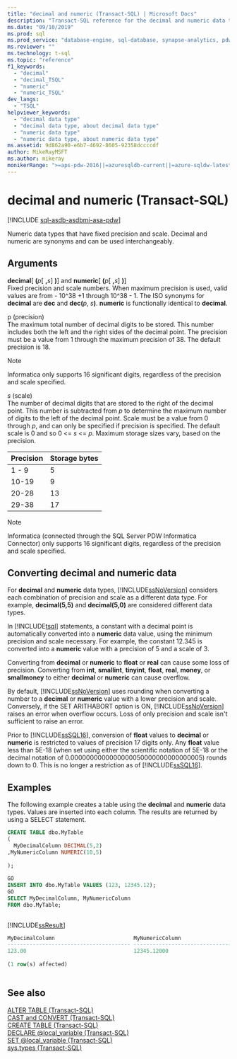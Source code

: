 ```yaml
---
title: "decimal and numeric (Transact-SQL) | Microsoft Docs"
description: "Transact-SQL reference for the decimal and numeric data types. Decimal and numeric are synonyms for numeric data types that have a fixed precision and scale."
ms.date: "09/10/2019"
ms.prod: sql
ms.prod_service: "database-engine, sql-database, synapse-analytics, pdw"
ms.reviewer: ""
ms.technology: t-sql
ms.topic: "reference"
f1_keywords: 
  - "decimal"
  - "decimal_TSQL"
  - "numeric"
  - "numeric_TSQL"
dev_langs: 
  - "TSQL"
helpviewer_keywords: 
  - "decimal data type"
  - "decimal data type, about decimal data type"
  - "numeric data type"
  - "numeric data type, about numeric data type"
ms.assetid: 9d862a90-e6b7-4692-8605-92358dccccdf
author: MikeRayMSFT
ms.author: mikeray
monikerRange: ">=aps-pdw-2016||=azuresqldb-current||=azure-sqldw-latest||>=sql-server-2016||>=sql-server-linux-2017||=azuresqldb-mi-current"
---
```

# decimal and numeric (Transact-SQL)
[!INCLUDE [sql-asdb-asdbmi-asa-pdw](../../includes/applies-to-version/sql-asdb-asdbmi-asa-pdw.md)]

Numeric data types that have fixed precision and scale. Decimal and numeric are synonyms and can be used interchangeably.
  
## Arguments
**decimal**[ **(**_p_[ **,**_s_] **)**] and **numeric**[ **(**_p_[ **,**_s_] **)**]  
Fixed precision and scale numbers. When maximum precision is used, valid values are from - 10^38 +1 through 10^38 - 1. The ISO synonyms for **decimal** are **dec** and **dec(**_p_, _s_**)**. **numeric** is functionally identical to **decimal**.
  
p (precision)  
The maximum total number of decimal digits to be stored. This number includes both the left and the right sides of the decimal point. The precision must be a value from 1 through the maximum precision of 38. The default precision is 18.
  
> [!NOTE]  
>  Informatica only supports 16 significant digits, regardless of the precision and scale specified.  
  
*s* (scale)  
The number of decimal digits that are stored to the right of the decimal point. This number is subtracted from *p* to determine the maximum number of digits to the left of the decimal point. Scale must be a value from 0 through *p*, and can only be specified if precision is specified. The default scale is 0 and so 0 <= *s* \<= *p*. Maximum storage sizes vary, based on the precision.
  
|Precision|Storage bytes|  
|---|---|
|1 - 9|5|  
|10-19|9|  
|20-28|13|  
|29-38|17|  
  
> [!NOTE]  
>  Informatica (connected through the SQL Server PDW Informatica Connector) only supports 16 significant digits, regardless of the precision and scale specified.  
  
## Converting decimal and numeric data
For **decimal** and **numeric** data types, [!INCLUDE[ssNoVersion](../../includes/ssnoversion-md.md)] considers each combination of precision and scale as a different data type. For example, **decimal(5,5)** and **decimal(5,0)** are considered different data types.
  
In [!INCLUDE[tsql](../../includes/tsql-md.md)] statements, a constant with a decimal point is automatically converted into a **numeric** data value, using the minimum precision and scale necessary. For example, the constant 12.345 is converted into a **numeric** value with a precision of 5 and a scale of 3.
  
Converting from **decimal** or **numeric** to **float** or **real** can cause some loss of precision. Converting from **int**, **smallint**, **tinyint**, **float**, **real**, **money**, or **smallmoney** to either **decimal** or **numeric** can cause overflow.
  
By default, [!INCLUDE[ssNoVersion](../../includes/ssnoversion-md.md)] uses rounding when converting a number to a **decimal** or **numeric** value with a lower precision and scale. Conversely, if the SET ARITHABORT option is ON, [!INCLUDE[ssNoVersion](../../includes/ssnoversion-md.md)] raises an error when overflow occurs. Loss of only precision and scale isn't sufficient to raise an error.
  
Prior to [!INCLUDE[ssSQL16](../../includes/sssql16-md.md)], conversion of **float** values to **decimal** or **numeric** is restricted to values of precision 17 digits only. Any **float** value less than 5E-18 (when set using either the scientific notation of 5E-18 or the decimal notation of 0.0000000000000000050000000000000005) rounds down to 0. This is no longer a restriction as of [!INCLUDE[ssSQL16](../../includes/sssql16-md.md)].
  
## Examples  
The following example creates a table using the **decimal** and **numeric** data types.  Values are inserted into each column. The results are returned by using a SELECT statement.
  
```sql
CREATE TABLE dbo.MyTable  
(  
  MyDecimalColumn DECIMAL(5,2)  
,MyNumericColumn NUMERIC(10,5)
  
);  
  
GO  
INSERT INTO dbo.MyTable VALUES (123, 12345.12);  
GO  
SELECT MyDecimalColumn, MyNumericColumn  
FROM dbo.MyTable;  
  
```  
  
[!INCLUDE[ssResult](../../includes/ssresult-md.md)]
  
```sql
MyDecimalColumn                         MyNumericColumn  
--------------------------------------- ---------------------------------------  
123.00                                  12345.12000  
  
(1 row(s) affected)  
  
```  
  
## See also
[ALTER TABLE &#40;Transact-SQL&#41;](../../t-sql/statements/alter-table-transact-sql.md)  
[CAST and CONVERT &#40;Transact-SQL&#41;](../../t-sql/functions/cast-and-convert-transact-sql.md)  
[CREATE TABLE &#40;Transact-SQL&#41;](../../t-sql/statements/create-table-transact-sql.md)  
[DECLARE @local_variable &#40;Transact-SQL&#41;](../../t-sql/language-elements/declare-local-variable-transact-sql.md)  
[SET @local_variable &#40;Transact-SQL&#41;](../../t-sql/language-elements/set-local-variable-transact-sql.md)  
[sys.types &#40;Transact-SQL&#41;](../../relational-databases/system-catalog-views/sys-types-transact-sql.md)
  
